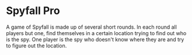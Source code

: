 # Spyfall Pro

A game of Spyfall is made up of several short rounds. In each round all players but one, find themselves in a certain location trying to find out who is the spy. One player is the spy who doesn't know where they are and try to figure out the location.
